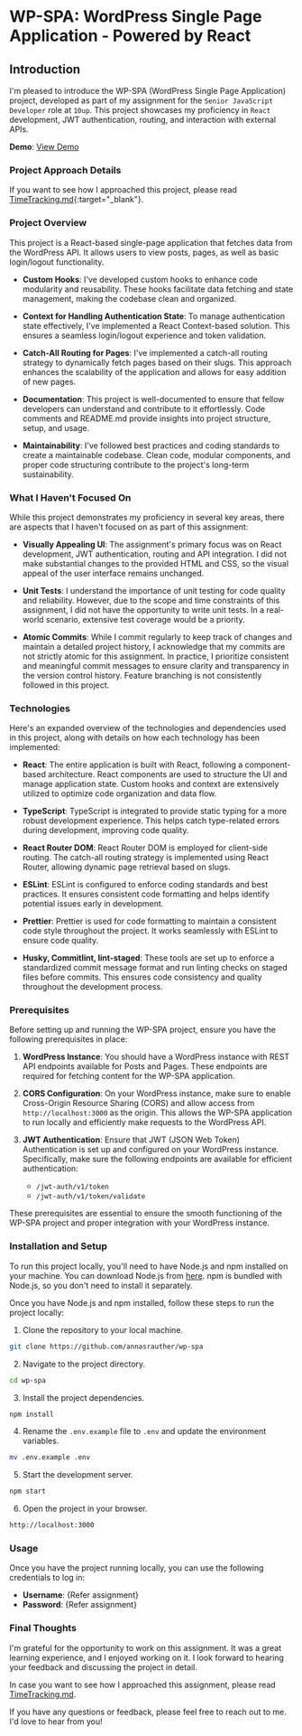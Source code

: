 # WP-SPA: WordPress Single Page Application - Powered by React

## Introduction

I'm pleased to introduce the WP-SPA (WordPress Single Page Application) project, developed as part of my assignment for the `Senior JavaScript Developer` role at `10up`. This project showcases my proficiency in `React` development, JWT authentication, routing, and interaction with external APIs.

**Demo**: <a href="https://wp-spa.vercel.app/" target="_blank">View Demo</a>

### Project Approach Details

If you want to see how I approached this project, please read [TimeTracking.md](https://github.com/annasrauther/wp-spa/blob/trunk/TimeTracking.md){:target="\_blank"}.

### Project Overview

This project is a React-based single-page application that fetches data from the WordPress API. It allows users to view posts, pages, as well as basic login/logout functionality.

- **Custom Hooks**: I've developed custom hooks to enhance code modularity and reusability. These hooks facilitate data fetching and state management, making the codebase clean and organized.

- **Context for Handling Authentication State**: To manage authentication state effectively, I've implemented a React Context-based solution. This ensures a seamless login/logout experience and token validation.

- **Catch-All Routing for Pages**: I've implemented a catch-all routing strategy to dynamically fetch pages based on their slugs. This approach enhances the scalability of the application and allows for easy addition of new pages.

- **Documentation**: This project is well-documented to ensure that fellow developers can understand and contribute to it effortlessly. Code comments and README.md provide insights into project structure, setup, and usage.

- **Maintainability**: I've followed best practices and coding standards to create a maintainable codebase. Clean code, modular components, and proper code structuring contribute to the project's long-term sustainability.

### What I Haven't Focused On

While this project demonstrates my proficiency in several key areas, there are aspects that I haven't focused on as part of this assignment:

- **Visually Appealing UI**: The assignment's primary focus was on React development, JWT authentication, routing and API integration. I did not make substantial changes to the provided HTML and CSS, so the visual appeal of the user interface remains unchanged.

- **Unit Tests**: I understand the importance of unit testing for code quality and reliability. However, due to the scope and time constraints of this assignment, I did not have the opportunity to write unit tests. In a real-world scenario, extensive test coverage would be a priority.

- **Atomic Commits**: While I commit regularly to keep track of changes and maintain a detailed project history, I acknowledge that my commits are not strictly atomic for this assignment. In practice, I prioritize consistent and meaningful commit messages to ensure clarity and transparency in the version control history. Feature branching is not consistently followed in this project.

### Technologies

Here's an expanded overview of the technologies and dependencies used in this project, along with details on how each technology has been implemented:

- **React**: The entire application is built with React, following a component-based architecture. React components are used to structure the UI and manage application state. Custom hooks and context are extensively utilized to optimize code organization and data flow.

- **TypeScript**: TypeScript is integrated to provide static typing for a more robust development experience. This helps catch type-related errors during development, improving code quality.

- **React Router DOM**: React Router DOM is employed for client-side routing. The catch-all routing strategy is implemented using React Router, allowing dynamic page retrieval based on slugs.

- **ESLint**: ESLint is configured to enforce coding standards and best practices. It ensures consistent code formatting and helps identify potential issues early in development.

- **Prettier**: Prettier is used for code formatting to maintain a consistent code style throughout the project. It works seamlessly with ESLint to ensure code quality.

- **Husky, Commitlint, lint-staged**: These tools are set up to enforce a standardized commit message format and run linting checks on staged files before commits. This ensures code consistency and quality throughout the development process.

### Prerequisites

Before setting up and running the WP-SPA project, ensure you have the following prerequisites in place:

1. **WordPress Instance**: You should have a WordPress instance with REST API endpoints available for Posts and Pages. These endpoints are required for fetching content for the WP-SPA application.

2. **CORS Configuration**: On your WordPress instance, make sure to enable Cross-Origin Resource Sharing (CORS) and allow access from `http://localhost:3000` as the origin. This allows the WP-SPA application to run locally and efficiently make requests to the WordPress API.

3. **JWT Authentication**: Ensure that JWT (JSON Web Token) Authentication is set up and configured on your WordPress instance. Specifically, make sure the following endpoints are available for efficient authentication:
   - `/jwt-auth/v1/token`
   - `/jwt-auth/v1/token/validate`

These prerequisites are essential to ensure the smooth functioning of the WP-SPA project and proper integration with your WordPress instance.

### Installation and Setup

To run this project locally, you'll need to have Node.js and npm installed on your machine. You can download Node.js from <a href="https://nodejs.org/en/download/" target="_blank">here</a>. npm is bundled with Node.js, so you don't need to install it separately.

Once you have Node.js and npm installed, follow these steps to run the project locally:

1. Clone the repository to your local machine.

```bash
git clone https://github.com/annasrauther/wp-spa
```

2. Navigate to the project directory.

```bash
cd wp-spa
```

3. Install the project dependencies.

```bash
npm install
```

4. Rename the `.env.example` file to `.env` and update the environment variables.

```bash
mv .env.example .env
```

5. Start the development server.

```bash
npm start
```

6. Open the project in your browser.

```bash
http://localhost:3000
```

### Usage

Once you have the project running locally, you can use the following credentials to log in:

- **Username**: {Refer assignment}
- **Password**: {Refer assignment}

### Final Thoughts

I'm grateful for the opportunity to work on this assignment. It was a great learning experience, and I enjoyed working on it. I look forward to hearing your feedback and discussing the project in detail.

In case you want to see how I approached this assignment, please read <a href="https://github.com/annasrauther/wp-spa/blob/trunk/TimeTracking.md" target="_blank">TimeTracking.md</a>.

If you have any questions or feedback, please feel free to reach out to me. I'd love to hear from you!
